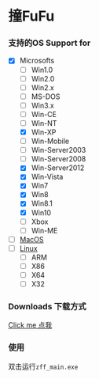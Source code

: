 # 撞FuFu

### 支持的OS Support for

- [x] Microsofts
  - [ ] Win1.0
  - [ ] Win2.0
  - [ ] Win2.x
  - [ ] MS-DOS
  - [ ] Win3.x
  - [ ] Win-CE
  - [ ] Win-NT
  - [x] Win-XP
  - [ ] Win-Mobile
  - [ ] Win-Server2003
  - [ ] Win-Server2008
  - [x] Win-Server2012
  - [x] Win-Vista
  - [x] Win7
  - [x] Win8
  - [x] Win8.1
  - [x] Win10
  - [ ] Xbox
  - [ ] Win-ME
- [ ] [MacOS](https://github.com/langong-dev/Zff.git)
- [ ] [Linux](https://github.com/langong-dev/Zff.git)
  - [ ] ARM
  - [ ] X86
  - [ ] X64
  - [ ] X32

### Downloads 下载方式
[Click me 点我](https://github.com/ohzff/zff-Win/releases)

### 使用

双击运行`zff_main.exe`
